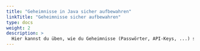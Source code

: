 ```yaml
---
title: "Geheimnisse in Java sicher aufbewahren"
linkTitle: "Geheimnisse sicher aufbewahren"
type: docs
weight: 2
description: >
  Hier kannst du üben, wie du Geheimnisse (Passwörter, API-Keys, ...) sicher aufbewahren kannst.
---
```

